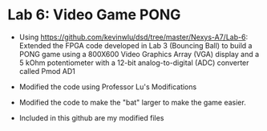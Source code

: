 # Lab 6: Video Game PONG
- Using https://github.com/kevinwlu/dsd/tree/master/Nexys-A7/Lab-6: Extended the FPGA code developed in Lab 3 (Bouncing Ball) to build a PONG game using a 800X600 Video Graphics Array (VGA) display and a 5 kOhm potentiometer with a 12-bit analog-to-digital (ADC) converter called Pmod AD1

- Modified the code using Professor Lu's Modifications

- Modified the code to make the "bat" larger to make the game easier.

- Included in this github are my modified files
